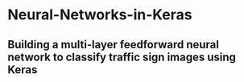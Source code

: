 # Neural-Networks-in-Keras

## Building a multi-layer feedforward neural network to classify traffic sign images using Keras
